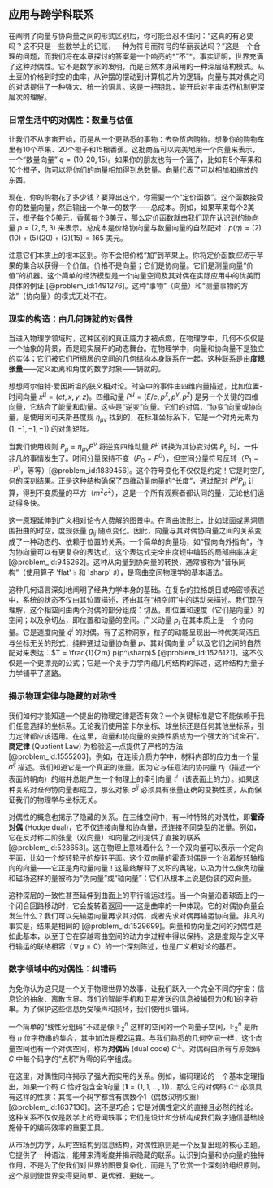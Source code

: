 ## 应用与跨学科联系

在阐明了向量与协向量之间的形式区别后，你可能会忍不住问：“这真的有必要吗？这不只是一些数学上的记账，一种为符号而符号的华丽表达吗？”这是一个合理的问题，而我们将在本章探讨的答案是一个响亮的*“不”*。事实证明，世界充满了这种对偶性。它不是数学家的发明，而是自然本身采用的一种深层结构模式。从土豆的价格到时空的曲率，从钟摆的摆动到计算机芯片的逻辑，向量与其对偶之间的对话提供了一种强大、统一的语言。这是一把钥匙，能开启对宇宙运行机制更深层次的理解。

### 日常生活中的对偶性：数量与估值

让我们不从宇宙开始，而是从一个更熟悉的事物：去杂货店购物。想象你的购物车里有10个苹果、20个橙子和15根香蕉。这批商品可以完美地用一个向量来表示，一个“数量向量” $q = (10, 20, 15)$。如果你的朋友也有一个篮子，比如有5个苹果和10个橙子，你可以将你们的向量相加得到总数量。向量代表了可以相加和缩放的东西。

现在，你的购物花了多少钱？要算出这个，你需要一个“定价函数”。这个函数接受你的数量向量，然后输出一个单一的数字——总成本。例如，如果苹果每个2美元，橙子每个5美元，香蕉每个3美元，那么定价函数就由我们现在认识到的协向量 $p = (2, 5, 3)$ 来表示。总成本是价格协向量与数量向量的自然配对：$p(q) = (2)(10) + (5)(20) + (3)(15) = 165$ 美元。

注意它们本质上的根本区别。你不会把价格“加”到苹果上。你将定价函数*应用*于苹果的集合以获得一个价值。价格不是向量；它们是协向量。它们是测量向量“价值”的机器。这个简单的经济模型是一个向量空间及其对偶在实际应用中的优美而具体的例证 [@problem_id:1491276]。这种“事物”（向量）和“测量事物的方法”（协向量）的模式无处不在。

### 现实的构造：由几何铸就的对偶性

当进入物理学领域时，这种区别的真正威力才被点燃，在物理学中，几何不仅仅是一个抽象的背景，而是现实展开的动态舞台。在物理学中，向量和协向量不是独立的实体；它们被它们所栖居的空间的几何结构本身联系在一起。这种联系是由**度规张量**——定义距离和角度的数学对象——铸就的。

想想阿尔伯特·爱因斯坦的狭义相对论。时空中的事件由四维向量描述，比如位置-时间向量 $x^\mu = (ct, x, y, z)$。四维动量 $P^\mu = (E/c, p^x, p^y, p^z)$ 是另一个关键的四维向量，它结合了能量和动量。这些是“逆变”向量。它们的对偶，“协变”向量或协向量，是使用闵可夫斯基度规 $\eta_{\mu\nu}$ 找到的，在标准坐标系下，它是一个对角元素为 $(1, -1, -1, -1)$ 的对角矩阵。

当我们使用规则 $P_\mu = \eta_{\mu\nu} P^\nu$ 将逆变四维动量 $P^\mu$ 转换为其协变对偶 $P_\mu$ 时，一件非凡的事情发生了。时间分量保持不变（$P_0 = P^0$），但空间分量符号反转（$P_1 = -P^1$，等等）[@problem_id:1839456]。这个符号变化不仅仅是约定！它是时空几何的深刻结果。正是这种结构确保了四维动量向量的“长度”，通过配对 $P^\mu P_\mu$ 计算，得到不变质量的平方（$m^2 c^2$），这是一个所有观察者都认同的量，无论他们运动得多快。

这一原理延伸到广义相对论令人费解的图景中。在弯曲流形上，比如球面或黑洞周围扭曲的时空，度规张量 $g_{ij}$ 随点变化。因此，向量与其对偶协向量之间的关系变成了一种动态的、依赖于位置的关系。一个简单的向量场，如“径向向外指向”，作为协向量可以有更复杂的表达式，这个表达式完全由度规中编码的局部曲率决定 [@problem_id:945262]。这种从向量到协向量的转换，通常被称为“音乐同构”（使用算子 'flat' $\flat$ 和 'sharp' $\sharp$），是弯曲空间物理学的基本语法。

这种几何语言深刻地阐明了经典力学本身的基础。在复杂的拉格朗日或哈密顿表述中，系统的状态不仅由其位置描述，还由其在“相空间”中的运动来描述。我们现在理解，这个相空间由两个对偶的部分组成：切丛，即位置和速度（它们是向量）的空间；以及余切丛，即位置和动量的空间。广义动量 $p_i$ 在其本质上是一个协向量。它是速度向量 $\dot{q}^i$ 的对偶。有了这种洞察，粒子的动能呈现出一种优美简洁且与坐标无关的形式，纯粹通过动量协向量 $p$、其对偶向量 $p^\sharp$ 以及它们之间的自然配对来表达：$T = \frac{1}{2m} p(p^\sharp)$ [@problem_id:1526121]。这不仅仅是一个更漂亮的公式；它是一个关于力学内蕴几何结构的陈述，这种结构为量子力学铺平了道路。

### 揭示物理定律与隐藏的对称性

我们如何才能知道一个提出的物理定律是否有效？一个关键标准是它不能依赖于我们任意选择的坐标系。无论我们使用笛卡尔坐标、球坐标还是任何其他坐标系，引力定律都应该适用。在这里，向量和协向量的变换性质成为一个强大的“试金石”。**商定律** (Quotient Law) 为检验这一点提供了严格的方法 [@problem_id:1555203]。例如，在连续介质力学中，材料内部的应力由一个量 $\sigma^{ij}$ 描述。我们知道它是一个真正的张量，因为它与任意法向协向量 $n_j$（描述一个表面的朝向）的缩并总能产生一个物理上的牵引向量 $t^i$（该表面上的力）。如果这种关系对*任何*协向量都成立，那么对象 $\sigma^{ij}$ 必须具有张量正确的变换性质，从而保证我们的物理学与坐标无关。

对偶性的概念也揭示了隐藏的关系。在三维空间中，有一种特殊的对偶性，即**霍奇对偶** (Hodge dual)，它不仅连接向量和协向量，还连接不同类型的张量。例如，它在反对称二阶张量（双向量）和向量之间提供了直接的联系 [@problem_id:528653]。这在物理上意味着什么？一个双向量可以表示一个定向平面，比如一个旋转轮子的旋转平面。这个双向量的霍奇对偶是一个沿着旋转轴指向的向量——它正是角动量向量！这最终解释了叉积的奥秘，以及为什么像角动量和磁场这样的量被称为“伪向量”或“轴向量”：它们从根本上说是伪装的双向量。

这种深层的一致性甚至延伸到曲面上的平行输运过程。当一个向量沿着球面上的一个闭合回路移动时，它会旋转着返回——这是曲率的一种体现。它的对偶协向量会发生什么？我们可以先输运向量再求其对偶，或者先求对偶再输运协向量。非凡的事实是，结果是相同的 [@problem_id:1529699]。向量和协向量之间的对偶性是如此基本，以至于它在穿越弯曲空间的动力学过程中得以保持。这是度规与定义平行输运的联络相容（$\nabla g=0$）的一个深刻陈述，也是广义相对论的基石。

### 数字领域中的对偶性：纠错码

为免你认为这只是一个关于物理世界的故事，让我们跃入一个完全不同的宇宙：信息论的抽象、离散世界。我们的智能手机和卫星发送的信息被编码为0和1的字符串。为了保护这些信息免受噪声和损坏，我们使用纠错码。

一个简单的“线性分组码”不过是像 $\mathbb{F}_2^n$ 这样的空间的一个向量子空间，$\mathbb{F}_2^n$ 是所有 $n$ 位字符串的集合，其中加法是模2运算。与我们熟悉的几何空间一样，这个向量空间也有一个对偶空间，称为**对偶码** (dual code) $C^\perp$。对偶码由所有与原始码 $C$ 中每个码字的“点积”为零的码字组成。

在这里，对偶性同样揭示了强大而实用的关系。例如，编码理论的一个基本定理指出，如果一个码 $C$ 恰好包含全1向量 ($\mathbf{1} = (1, 1, ..., 1)$)，那么它的对偶码 $C^\perp$ 必须具有这样的性质：其每一个码字都含有偶数个1（偶数汉明权重）[@problem_id:1637136]。这不是巧合；它是对偶性定义的直接且必然的推论。这种关系不仅仅是数学上的奇闻轶事；它们是设计和分析构成我们数字通信基础设施骨干的编码效率的重要工具。

从市场到力学，从时空结构到信息结构，对偶性原则是一个反复出现的核心主题。它提供了一种语法，能带来清晰度并揭示隐藏的联系。认识到向量和协向量的独特作用，不是为了使我们对世界的图景复杂化，而是为了欣赏一个深刻的组织原则，这个原则使世界变得更简单、更优雅、更统一。